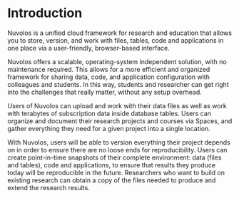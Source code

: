 # Introduction

Nuvolos is a unified cloud framework for research and education that allows you to store, version, and work with files, tables, code and applications in one place via a user-friendly, browser-based interface.

Nuvolos offers a scalable, operating-system independent solution, with no maintenance required. This allows for a more efficient and organized framework for sharing data, code, and application configuration with colleagues and students. In this way, students and researcher can get right into the challenges that really matter, without any setup overhead.

Users of Nuvolos can upload and work with their data files as well as work with terabytes of subscription data inside database tables. Users can organize and document their research projects and courses via Spaces, and gather everything they need for a given project into a single location.

With Nuvolos, users will be able to version everything their project depends on in order to ensure there are no loose ends for reproducibility. Users can create point-in-time snapshots of their complete environment: data \(files and tables\), code and applications, to ensure that results they produce today will be reproducible in the future. Researchers who want to build on existing research can obtain a copy of the files needed to produce and extend the research results.





